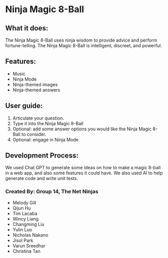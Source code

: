 # Ninja Magic 8-Ball

## What it does: 
The Ninja Magic 8-Ball uses ninja wisdom to provide advice and perform fortune-telling. The Ninja Magic 8-Ball is intelligent, discreet, and powerful.

## Features:
* Music
* Ninja Mode
* Ninja-themed images
* Ninja-themed answers

## User guide:
1. Articulate your question.
2.  Type it into the Ninja Magic 8-Ball
3. Optional: add some answer options you would like the Ninja Magic 8-Ball to consider.
4. Optional: engage in Ninja Mode

## Development Process:
We used Chat GPT to generate some ideas on how to make a magic 8-ball in a web app, and also some features it could have. We also used AI to help generate code and write unit tests.

### Created By: Group 14, The Net Ninjas
- Melody Gill
- Qijun Hu
- Tim Lacaba
- Wincy Liang
- Changming Liu
- Yulin Luo
- Nicholas Nakano
- Jisol Park
- Varun Sreedhar
- Christina Tan
